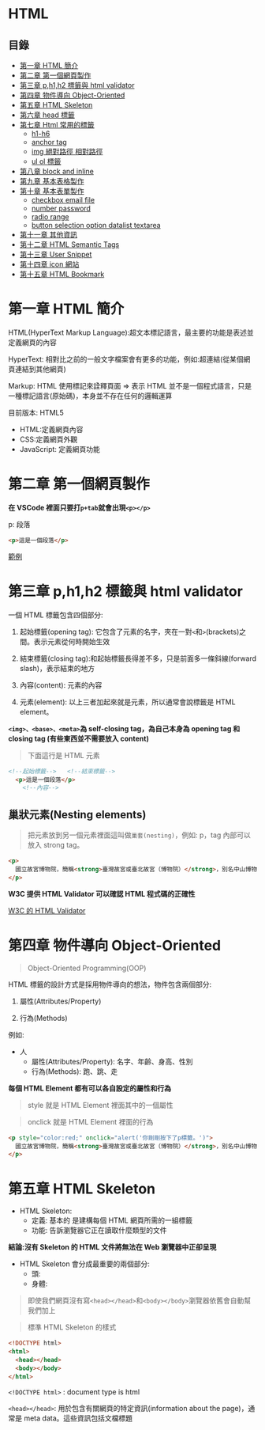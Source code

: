 # HTML

## 目錄

- [第一章 HTML 簡介](#第一章-HTML-簡介)
- [第二章 第一個網頁製作](#第二章-第一個網頁製作)
- [第三章 p,h1,h2 標籤與 html validator](#第三章-ph1h2-標籤與-html-validator)
- [第四章 物件導向 Object-Oriented](#第四章-物件導向-Object-Oriented)
- [第五章 HTML Skeleton](#第五章-HTML-Skeleton)
- [第六章 head 標籤](#第六章-head-標籤)
- [第七章 Html 常用的標籤](#第七章-Html-常用的標籤)
  - [h1-h6](#h1-h6)
  - [anchor tag](#anchor-tag)
  - [img 絕對路徑 相對路徑](#img-絕對路徑-相對路徑)
  - [ul ol 標籤](#ul-ol-標籤)
- [第八章 block and inline](#第八章-block-and-inline)
- [第九章 基本表格製作](#第九章-基本表格製作)
- [第十章 基本表單製作](#第十章-基本表單製作)
  - [checkbox email file](#checkbox-email-file)
  - [number password](#number-password)
  - [radio range](#radio-range)
  - [button selection option datalist textarea](#button-selection-option-datalist-textarea)
- [第十一章 其他資訊](#第十一章-其他資訊)
- [第十二章 HTML Semantic Tags](#第十二章-HTML-Semantic-Tags)
- [第十三章 User Snippet](#第十三章-User-Snippet)
- [第十四章 icon 網站](#第十四章-icon-網站)
- [第十五章 HTML Bookmark](#第十五章-HTML-Bookmark)

# 第一章 HTML 簡介

HTML(HyperText Markup Language):超文本標記語言，最主要的功能是表述並定義網頁的內容

HyperText: 相對比之前的一般文字檔案會有更多的功能，例如:超連結(從某個網頁連結到其他網頁)

Markup: HTML 使用標記來詮釋頁面 => 表示 HTML 並不是一個程式語言，只是一種標記語言(原始碼)，本身並不存在任何的邏輯運算

目前版本: HTML5

- HTML:定義網頁內容
- CSS:定義網頁外觀
- JavaScript: 定義網頁功能

# 第二章 第一個網頁製作

**在 VSCode 裡面只要打`p+tab`就會出現`<p></p>`**

p: 段落

```HTML
<p>這是一個段落</p>
```

[範例](前端/HTML/01.html)

# 第三章 p,h1,h2 標籤與 html validator

一個 HTML 標籤包含四個部分:

1. 起始標籤(opening tag): 它包含了元素的名字，夾在一對`<`和`>`(brackets)之間。表示元素從何時開始生效

2. 結束標籤(closing tag):和起始標籤長得差不多，只是前面多一條斜線(forward slash)，表示結束的地方

3. 內容(content): 元素的內容

4. 元素(element): 以上三者加起來就是元素，所以通常會說標籤是 HTML element。

**`<img>、<base>、<meta>`為 self-closing tag，為自己本身為 opening tag 和 closing tag (有些東西並不需要放入 content)**

> 下面這行是 HTML 元素

```HTML
<!--起始標籤-->   <!--結束標籤-->
  <p>這是一個段落</p>
    <!--內容-->
```

## 巢狀元素(Nesting elements)

> 把元素放到另一個元素裡面這叫做`巢套(nesting)`，例如: p，tag 內部可以放入 strong tag。

```html
<p>
  國立故宮博物院，簡稱<strong>臺灣故宮或臺北故宮（博物院）</strong>，別名中山博物院，為臺灣最具規模的博物館以及臺灣八景之一，也是古代中國藝術史與漢學研究機構。館舍位於臺北市士林區，一年可接待超過614萬人次的參訪旅客，曾位列2015年全球參觀人數第六多的藝術博物館。
</p>
```

**W3C 提供 HTML Validator 可以確認 HTML 程式碼的正確性**

[W3C 的 HTML Validator](https://validator.w3.org/)

# 第四章 物件導向 Object-Oriented

> Object-Oriented Programming(OOP)

HTML 標籤的設計方式是採用物件導向的想法，物件包含兩個部分:

1. 屬性(Attributes/Property)

2. 行為(Methods)

例如:

- 人
  - 屬性(Attributes/Property): 名字、年齡、身高、性別
  - 行為(Methods): 跑、跳、走

**每個 HTML Element 都有可以各自設定的屬性和行為**

> style 就是 HTML Element 裡面其中的一個屬性

> onclick 就是 HTML Element 裡面的行為

```html
<p style="color:red;" onclick="alert('你剛剛按下了p標籤。')">
  國立故宮博物院，簡稱<strong>臺灣故宮或臺北故宮（博物院）</strong>，別名中山博物院，為臺灣最具規模的博物館以及臺灣八景之一，也是古代中國藝術史與漢學研究機構。館舍位於臺北市士林區，一年可接待超過614萬人次的參訪旅客，曾位列2015年全球參觀人數第六多的藝術博物館。
</p>
```

# 第五章 HTML Skeleton

- HTML Skeleton:
  - 定義: 基本的 是建構每個 HTML 網頁所需的一組標籤
  - 功能: 告訴瀏覽器它正在讀取什麼類型的文件

**結論:沒有 Skeleton 的 HTML 文件將無法在 Web 瀏覽器中正卻呈現**

- HTML Skeleton 會分成最重要的兩個部分:
  - 頭: <head></head>
  - 身體:<body></body>

> 即使我們網頁沒有寫`<head></head>`和`<body></body>`瀏覽器依舊會自動幫我們加上

> 標準 HTML Skeleton 的樣式

```html
<!DOCTYPE html>
<html>
  <head></head>
  <body></body>
</html>
```

`<!DOCTYPE html>` : document type is html

`<head></head>`: 用於包含有關網頁的特定資訊(information about the page)，通常是 meta data。這些資訊包括文檔標題<title> tag(這是強制性的)、script 或 css 文件等內容。

`<body></body>`: 網頁使用者可看見的內容，定義文檔的正文

`lang屬性`: 可以設定網頁的語言，[html lang attribute](https://www.w3schools.com/tags/ref_language_codes.asp)

    > Chinese (Traditional) :`zh-Hant`

`<!---->`: HTML 的註解寫法
`<meta charset="UTF-8" />`: 要放在<head></head>標籤裡面的最上面；charset:character set 的意思，文字編碼使用`UTF-8`

`meta`:是用來定義這個網頁本身的資訊

` <meta name="viewport" content="width=device-width, initial-scale=1.0" />` : viewport=>視窗，內容:設備寬度，網頁初始放大程度:原始大小，不放大也不縮小

    - 用 chorme 按 F12 可以看出`initial-scale=1.0"`的效果

```html
<!DOCTYPE html>
<html>
  <head>
    <title>我第一個製作的網頁</title>
  </head>
  <body>
    <h1>國立故宮博物院</h1>
    <h2>簡介：</h2>
    <p>
      國立故宮博物院，簡稱<strong>臺灣故宮</strong>或臺北故宮（博物院），別名中山博物院，為臺灣最具規模的博物館以及臺灣八景之一，也是古代中國藝術史與漢學研究機構。館舍位於臺北市士林區，一年可接待超過614萬人次的參訪旅客，曾位列2015年全球參觀人數第六多的藝術博物館。
      國立故宮博物院是隸屬於中華民國行政院的中央二級機關，故宮院長為特任官，視同部會首長。它的前身是成立於京兆地方（今北京）紫禁城外廷的古物陳列所，1925年10月10日在紫禁城內廷另外組織了故宮博物院，後來因為抗日戰爭爆發輾轉遷移至南京市和四川省等地，古物陳列所於第二次世界大戰後裁撤併入國立中央博物院籌備處。隨後第二次國共內戰衝突導致時局再陷動盪，包括國立北平故宮博物院在內的6個機構於是在1948年11月10日決定遷往臺灣，幾經改組易名，最終由國立北平故宮博物院和國立中央博物院籌備處合併為國立故宮博物院，1965年11月12日在臺北現址復院開幕。此後，博物館致力打造成為文化創意產業加值應用的虛擬博物館，館舍也歷經多次整修擴建。
    </p>
    <h2>故宮文物：</h2>
    <p>
      國立故宮博物院典藏為數近70萬件文物與藝術作品，大部分是原先國立北平故宮博物院、國立中央博物院籌備處和國立北平圖書館等機構所藏來自紫禁城、盛京行宮、避暑山莊、頤和園、靜宜園和國子監等處皇家舊藏；另有部分是編列預算購置，接收自第二次世界大戰結束日本歸還部分文物，以及透過各界捐贈和徵集而來。藏品時間跨度涵蓋新石器時代至今長達8,000年，各類藏品分別交由器物處、書畫文獻處和南院處等3個策展部門管理，當中以長篇銘文的青銅器、古代早期的名家書畫、善本古籍和官窯瓷器等蒐藏最具影響力。展廳內是按照文物類別以編年方式系統性地陳設7,000件展品，器物類展件相隔半年至2年輪換一次，書畫和圖書文獻類展件為每3個月定期更換。
      院區： 北部院區、南部院區
      故宮三寶：故宮三寶一般是指臺北國立故宮博物院蒐藏的范寬〈谿山行旅圖〉、郭熙〈早春圖〉和李唐〈萬壑松風圖〉等三幅北宋巨碑式水墨畫。近年亦有將〈翠玉白菜〉、〈肉形石〉和〈毛公鼎〉合稱之說法。
    </p>
  </body>
</html>
```

**在 vscode 裡面，只要打`!`就可以跳出 HTML Skeleton**

```html
<!DOCTYPE html>
<!--lang屬性可以設定網頁的語言-->
<html lang="en">
  <head>
    <meta charset="UTF-8" />
    <meta name="viewport" content="width=device-width, initial-scale=1.0" />
    <title>Document</title>
  </head>
  <body>
    <h1>國立故宮博物院</h1>
    <h2>簡介：</h2>
    <p>
      國立故宮博物院，簡稱<strong>臺灣故宮</strong>或臺北故宮（博物院），別名中山博物院，為臺灣最具規模的博物館以及臺灣八景之一，也是古代中國藝術史與漢學研究機構。館舍位於臺北市士林區，一年可接待超過614萬人次的參訪旅客，曾位列2015年全球參觀人數第六多的藝術博物館。
      國立故宮博物院是隸屬於中華民國行政院的中央二級機關，故宮院長為特任官，視同部會首長。它的前身是成立於京兆地方（今北京）紫禁城外廷的古物陳列所，1925年10月10日在紫禁城內廷另外組織了故宮博物院，後來因為抗日戰爭爆發輾轉遷移至南京市和四川省等地，古物陳列所於第二次世界大戰後裁撤併入國立中央博物院籌備處。隨後第二次國共內戰衝突導致時局再陷動盪，包括國立北平故宮博物院在內的6個機構於是在1948年11月10日決定遷往臺灣，幾經改組易名，最終由國立北平故宮博物院和國立中央博物院籌備處合併為國立故宮博物院，1965年11月12日在臺北現址復院開幕。此後，博物館致力打造成為文化創意產業加值應用的虛擬博物館，館舍也歷經多次整修擴建。
    </p>
  </body>
</html>
```

# 第六章 head 標籤

[head 標籤說明](https:/htmlhead.dev)

` <meta name="description" content="這是一個簡單介紹故宮博物院的網站" />`: 加這行有助於 SEO，幫助人們更容易找到這個網站；搜尋引擎下面的文字介紹也會來自這裡的`content`
`<meta name="robots" content="index,follow" />`:讓搜尋引擎能較容易找到網頁
`<meta name="googlebot" content="index,follow" />`:讓 GOOGLE 的搜尋引擎能更容易地找到你的網頁
`<meta name="author" content="Jaon Hu" />`:可以設定網頁的作者是誰

# 第七章 Html 常用的標籤

### h1-h6

- `<h1>`到`<h6>`標籤用於定義 HTML 標題。`<h1>`是最重要的~`<h6>`是最不重要的
- HTML 裡面沒有`<h7>`標籤

**注意:每頁只使用一個`<h1>`，這應該代表整個頁面的主頁標題/主題**

**特別注意:`<h1>`~`<h6>`的標籤並不是拿來調整文字大小，文字大小應該使用 css 做修改，HTML 標籤的任務是定義整個網頁架構，因此並須正確的使用 HTML 標籤，才可以讓網頁做到 SEO(Search Engine Optimization)**

### anchor tag

- `<p>`標籤定義了一個段落。瀏覽器會自動在每個`<p>`元素之前和之後添加一行空行
- `<a>`標籤(anchor tag):用於網頁的超連結，用於在連結其他網頁或同一網頁的某些部份

  - 屬性:

  1. `href`(hypertext reference)=>`<a href=""></a>`，他用於提供 absolute linking 或 relative linking 作為其'href'的值
  2. `target`: 用來決定新頁面是否會開啟新的瀏覽器分頁
     - `_self`(預設): 顯示的地方為目前的網頁
     - `_blank`: 會開啟新的分頁顯示
     - `_blank`: 會開啟新的分頁顯示

  - 也可以用`<base>`標籤來定義所有`<a>`標籤的 target

  ```html
  <head>
    <base target="_blank" />
    <!--讓預設變target="_blank"-->
  </head>
  ```

```html
<!-- 相對連結 -->
<a href="https://www.npm.gov.tw/" target="_self">故宮網站連結</a>
<a href="https://www.npm.gov.tw/" target="_blank">故宮網站連結</a>
<!-- 相對連結 -->
<a href="./html.md">html說明文件</a>
```

### img 絕對路徑 相對路徑

- `<img>`標籤用於 HTML 頁面中嵌入圖像，`src`(source)是圖片來源，`alt`(alternative)是圖片無法顯示時使用的替代文字

- `<img>、<base>、<meta>`為 self-closing tag，為自己本身為 opening tag 和 closing tag (有些東西並不需要放入 content)

  1.絕對路徑(absolute linking/path):使用完整的 URL 當作連結對象，如果要連結不在伺服器內的資源時就要使用絕對路徑

  2.相對路徑(relative linking/path):可以連結到相對目前文件所在位置的檔案

        - `.`:代表目前HTML文件所在資料夾位置
        - `..`:代表上層資料夾位置
        - `/`:可以從根目錄向下連結

**注意:文件與檔案名稱不建議中間留空白，不然路徑很容易抓不到!!**

```html
<!-- 鄉對路徑 -->
<img
  width="600"
  height="300"
  src="./範例/故宮範例/img/故宮圖片1.jpeg"
  alt="無法顯示"
/>
<!-- 絕對路徑 -->
<img
  width="600"
  height="300"
  src="https://upload.wikimedia.org/wikipedia/commons/b/b4/NationalPalace_MuseumFrontView.jpg"
  alt="無法顯示"
/>
```

### ul ol 標籤

- `<ul>`:代表 unordered list，沒有順序性的列表
- `<ol>`:代表 ordered list，有順序性的列表
- `<li>`:`<ul>`和`<ol>`裡面的東西，有幾個東西就要放幾個`<li>`

```html
<h2>故宮院區</h2>
<ul>
  <li>北部院區</li>
  <li>南部院區</li>
</ul>
```

```html
<h2>故宮三寶</h2>
<ol>
  <li>范寬〈谿山行旅圖〉</li>
  <li>郭熙〈早春圖〉</li>
  <li>李唐〈萬壑松風圖〉</li>
</ol>
```

**[<ol>是可以設定改變排序樣式的屬性](https://developer.mozilla.org/en-US/docs/Web/HTML/Element/ol)**

```html
<h2>故宮三寶</h2>
<ol type="i">
  <li>范寬〈谿山行旅圖〉</li>
  <li>郭熙〈早春圖〉</li>
  <li>李唐〈萬壑松風圖〉</li>
</ol>
```

**[<ul>是可以設定改變排序樣式的屬性](https://developer.mozilla.org/en-US/docs/Web/HTML/Element/ul)**

- type:
  - circle
  - disc
  - square

**預設是:disc**

**注意:這些屬性都可以用 css 來設計，建議用 css 來做**

```html
<h2>故宮三寶</h2>
<ul type="disc">
  <li>范寬〈谿山行旅圖〉</li>
  <li>郭熙〈早春圖〉</li>
  <li>李唐〈萬壑松風圖〉</li>
</ul>
```

**也可以使用巢狀元素(Nesting elements)的形式**

```html
<h2>故宮三寶</h2>
<ol>
  <li>范寬〈谿山行旅圖〉</li>
  <li>郭熙〈早春圖〉</li>
  <li>李唐〈萬壑松風圖〉</li>
  <li>
    另外三寶
    <ol>
      <li>〈翠玉白菜〉</li>
      <li>〈肉形石〉</li>
      <li>〈毛公鼎〉</li>
    </ol>
  </li>
</ol>
```

```html
<h2>故宮三寶</h2>
<ol>
  <li>范寬〈谿山行旅圖〉</li>
  <li>郭熙〈早春圖〉</li>
  <li>李唐〈萬壑松風圖〉</li>
  <li>
    另外三寶
    <ul>
      <li>〈翠玉白菜〉</li>
      <li>〈肉形石〉</li>
      <li>〈毛公鼎〉</li>
    </ul>
  </li>
</ol>
```

# 第八章 block and inline

**在 HTML 中有兩種重要元素的類別:**

- block elements(區塊級元素):

  - 定義: 在頁面中組成一個可見區塊，會單獨佔據一行，前後內容都將以一個換行分隔
  - 作用: 傾向作為於頁面上的結構化元素(structural elements)

    - 段落: `<p>`
    - 列表: `<ul>`、`<ol>`
    - 導航選單(navigation menus)
    - 頁尾(footers)
    - `<body>`
    - `<div>`

  - 注意: block element 不會巢套在 inline elements 中，但有可能會巢套其他 block element 中。例如:<div>(division)，但 inline elements 可以巢套在 block element 之中。

- inline-block: 留到 css box model 再解釋

- inline elements:
  - 定義: 放在 block elements 之中的內容，這些元素只由文件內容的一小部分組成，而非由完整的段落或群組式內容組成
  - 用法呈現: 當好幾個 inline elements 放一起，會以並排的方式呈現
    - `<a>`
    - `<span>`

# 第九章 基本表格製作

**製作表格必須使用以下這幾種標籤:**

- `<table>` : 定義了整個表格
- `<tr>`(table row) : 用於建構每一行
- `<th>`(table head) : 定義 HTML 表格中的標題單元格
- `<td>`(table data): 定義實際數據

**注意:`<td>`和`<th>`並不會重複使用**

**製作表格常用屬性:**

- `colspan`: 定義表格單元格應跨越的列數
- `rowspan`: 定義表格單元格應跨越的行數

```html
<table>
  <tr>
    <th colspan="3">國立故宮博物院</th>
  </tr>
  <tr>
    <th>所屬部門</th>
    <th>員額</th>
    <th>授權法源</th>
  </tr>

  <tr>
    <td>行政院</td>
    <td>502人(2020年)</td>
    <td><<行政院組織法>> <<國立故宮博物院組織法>></td>
  </tr>
</table>
```

**選擇性使用的標籤:(語意上的標籤對外觀沒有任何影響)**

- `<thead>`: 定義表格的表頭部分，通常包含標題列（header row），用於描述表格的每一列的含義。

```html
<table>
  <thead>
    <tr>
      <th>Name</th>
      <th>Age</th>
      <th>City</th>
    </tr>
  </thead>
</table>
```

- `<tbody>`: 定義表格的主要內容部分（body），通常用於存放多行數據

```html
<table>
  <thead>
    <tr>
      <th>Name</th>
      <th>Age</th>
      <th>City</th>
    </tr>
  </thead>
  <tbody>
    <tr>
      <td>John</td>
      <td>25</td>
      <td>New York</td>
    </tr>
    <tr>
      <td>Jane</td>
      <td>30</td>
      <td>San Francisco</td>
    </tr>
  </tbody>
</table>
```

- `<tfoot>`:定義表格的表尾部分，通常用於顯示總結或附加資訊。

```html
<table>
  <thead>
    <tr>
      <th>Name</th>
      <th>Age</th>
      <th>City</th>
    </tr>
  </thead>
  <tbody>
    <tr>
      <td>John</td>
      <td>25</td>
      <td>New York</td>
    </tr>
    <tr>
      <td>Jane</td>
      <td>30</td>
      <td>San Francisco</td>
    </tr>
  </tbody>
  <tfoot>
    <tr>
      <td colspan="3">Total: 2 entries</td>
    </tr>
  </tfoot>
</table>
```

# 第十章 基本表單製作

**表單目的和作用: 前端 HTML 表單內的資料會被傳到後端伺服器，而伺服器會把收到的資料存放到資料庫，再回傳一個回應給客戶端**

**`<From>`標籤的屬性:**

- action: 定義了在 HTML 文檔中提交表單時將表單數據發送到何處
- method: 告訴瀏覽器如何將表單數據發送到伺服器(沒有做預設的值會是 GET)
  - GET:
    - 方法:from data 會被附加到 action 指定的 URL，並且用`?`分隔數據。
    - 用途: 通常用來向伺服器發送非隱密資料，或向伺服器請求資料
  - POST:
    - 方法: 會把資料隱藏起來，不會出現在 URL 裡面，必須在 DevTools 才能看見資料
    - 用途: 通常用來向伺服器寄出隱密資料(例如密碼)，或用來向伺服器送出需要被儲存或處理的資料

**注意:在`<from>`標籤內的所有內容，有設定 name 屬性的資料才會被送到後端伺服器**

> 可從網址查看

**常見`<input>`標籤屬性:**

- type:
  - text
  - checkbox
  - email
  - file
  - number
  - password
  - radio
  - range
- checked
- max
- min
- maxlength
- minlength
- placeholder
- required
- value

**<button>標籤若放在<from>標籤內，則預設的 type 是 submit**

**跟<input>常用的搭配為<label>，<label>有一個屬性叫`for`，若這屬性和<input>裡的`id`屬性名稱相同的話，就可以再點 label 時<input>同時被聚焦**

```html
<label for="name">name</label> <input id="name" type="text" name="name" />
```

[input 說明文件](https://developer.mozilla.org/en-US/docs/Web/HTML/Element/input)

### checkbox email file

1. checkbox:

- checkbox 的 label 標籤大多會放在 input 的後面，label 的 for 和 id 名稱要一樣,這樣在點 label 的文字時才會憶起跟著打勾
- 要記得在 input 標籤裡面增加 name 的屬性，submit 才會把資料給後端
- 如果沒有特別設定 input 裡面的 value 屬性的話，打勾預設為 on，沒有打勾就不會送東西給後端
- input 裡面直接加屬性 checked 預設就會是打勾的
- type 為 text，value 是使用者所決定，但 checkbox 的 value 是由前端工程師所決定

```html
<input
  type="checkbox"
  id="newspaper"
  name="newspaper"
  value="subscribe"
  checked
/>
<label for="newspaper">order newspaper?</label>
```

**小題外話: 行為經濟學:有關器官捐贈問題，可以預設打勾，不要再把勾勾拿掉**

2. email:

- email 外表跟 type 設定 text 沒什麼不同，差別只差在他會檢查格式是否符合 email，若不符合是不會讓使用者提交表單，他會跑一個警告告訴使用者請填入 email 格式

- input 有個屬性叫 required，意思是強制讓使用者輸入這格欄位，若沒填入欄位是不可以提交表單

```html
<input
 <label for="email">email</label>
<input type="email" name="email" id="email" required />
```

3. file:

- 可以讓使用者上傳文件到後端

```html
<input type="file">請上傳檔案</input>
```

### number password

4. number:

- 只能輸入數字，並且有上下箭頭可以選

- 如果想讓使用者預設有值，可以在後面加上 value 這個屬性，並且賦予它值

- 年齡有特別的屬性: min(最小值)和 max(最大值)

- step 屬性:

  - 可以設定按上下一次跳多少數字間隔，但只有整數，如果不寫預設值為 1
  - 若 step 設定為整數就只能填整數，若設定為小數點可以填包含小數點的值

```html
<label for="age">age:</label>
<input
  type="number"
  name="age"
  id="age"
  min="0"
  max="125"
  step="2"
  step="0.1"
/>
```

5. password:

- 輸入的東西會成為 `*` ，不會直接被看到
- minlength: 限制最短長度
- maxlength: 限制最長長度
- placeholder: 在沒有填值的情況下預設會出現的東西

```html
<label for="password">password</label>
<input type="password" id="password" name="password" minlength="6" />

<input type="checkbox" id="showPassword" />
<label for="showPassword">show password</label>

<script>
  let showPassword = document.queryselector("#showPassword");
  let password = document.queryselector("#password");
  showPassword.addElementListener("click", () => {
    if (password.type === "text") {
      password.type = "password";
    } else {
      password.type = "text";
    }
  });
</script>
```

**min 和 max 是給數字使用 minlength 和 maxlength 是給輸入文字(text、password)使用**

### radio range

6. range

- 設定屬性 type 為 range 和 type 為 number 其實是一樣的，只不過一個是輸入，一個是用拖拉決定值
- 可以在 input 的前後面加數字，可以設定範圍

```html
<label for="height">height:</label> 0<input
  type="range"
  name="height"
  id="height"
  min="0"
  max="250"
  step="50"
/>250
```

7. radio

- 與 checkbox 不一樣的點在於 在一個選項集合裡面 checkbox 可以多選，但 radio 是單選
- 由 name 來控制是否是一個 set，屬性 name 名稱一樣代表是一組 set
- checked 一樣可以預設勾選的選項
- 若要強制填寫要在相同 name 的 其中一個 input tag 裡面加上 required

```html
<input type="radio" id="male" value="male" name="gender" />
<label for="male">male</label>
<input type="radio" id="female" value="female" name="gender" required />
<label for="female">female</label>
<input type="radio" id="other" value="other" name="gender" />
<label for="other">other</label>
```

# button selection option datalist textarea

**其他的標籤:**

1. button:

- 如果放在 form 標籤裡面，預設的值會是 submit
- 有三種不同的 type
  - submit: 如果放在表單裡面，點擊時就會把表單的資料給交出去給後端
  - reset: 所有的值都會被重新設定
  - button: 預設的 type，前提是不要放在 form 裡面

2. selection: 下拉是選單，裡面會包含 option tag

3. option: 為下拉式選單的選項，value 屬性為會送給後端的值，content 內容則是顯示給使用者的文字

- 若要清除預設，可以加一個空白的 option，為了避免傳空白的值記得在 select 標籤裡面新增 required 屬性

```html
<label for="gender">gender</label>
<select name="gender" id="gender" required>
  <option></option>
  <option value="male">male</option>
  <option value="female">female</option>
  <option value="other">other</option>
</select>
```

4. datalist

- 可以幫 input tag 完成自動填入的功能

- 方法: input tag 的屬性 list 值要填上跟 datalist tag id 一樣的名稱，這樣在 input 輸入有相似的字，就會自動跑出選項

- datalist 裡的選項也是使用 option 去包裹，用法和 select 裡的 option 一樣

```html
<label for="area">City</label>
<input list="area_list" type="text" id="area" name="area" />
<datalist id="area_list">
  <option value="Taipei">Taipei City</option>
  <option value="New Taipei">New Taipei City</option>
  <option value="Taoyuan">Taoyuan City</option>
  <option value="Taichung">Taichung City</option>
  <option value="Tainan">Tainan City</option>
  <option value="Kaohsiung">Kaohsiung City</option>
</datalist>
```

5. textarea

- 可以讓使用者自動拖拉設定大小的輸入框
- 有兩個屬性可以設定大小
  1. cols: 行的數量
  2. rows: 列的數量

```html
<label for="suggestion"></label>
<textarea
  name="suggestion"
  cols="30"
  rows="10"
  id="suggestion"
  placeholder="Write some suggestion"
></textarea>
```

# 第十一章 其他資訊

1. HTML 中的註解以`<!--`開頭並以`-->`結尾

- 功用:
  - 過一個月或一年以後回來看自己的程式碼看得懂
  - 跟別人一起工作的時候，讓別人看得懂

2. `<br>` 標籤: 插入一個換行符號。

- 使用時機: 想換行但不想要開始一個新`<p>` 標籤的時候，例如:寫詩或寫住址

```html
<p>
  Shall I compare thee to a summer’s day?<br />
  Thou art more lovely and more temperate:<br />
  Rough winds do shake the darling buds of May,<br />
  And summer’s lease hath all too short a date:<br />
  Sometime too hot the eye of heaven shines,<br />
  And often is his gold complexion dimm’d; <br />
  And every fair from fair sometime declines, <br />
  By chance, or nature’s changing course untrimm’d; <br />
  But thy eternal summer shall not fade, <br />
  Nor lose possession of that fair thou ow’st, <br />
  Nor shall death brag thou wander’st in his shade, <br />
  When in eternal lines to time thou grow’st: <br />
  So long as men can breathe, or eyes can see, <br />
  So long lives this, and this gives life to thee.<br />
</p>
```

3. `<hr>`(horizontal rule) 標籤: 水平規則，段落之間的主題中斷

- 例如: 故事中場景變化，或章節內的主題轉移

4. HTML entity: 可以使用與號(&)開頭並以分號(;)結尾
   [HTML entity](https://www.htmlsymbols.xyz/)

5. index.html 是伺服器在目錄中查找的默認文件，打 domain name 連過來就會先找 index.html

6. self-closing tag 和所有其他標籤之間的重要區別是自閉合標籤，代表 void element。img 和 br 等 void element 不能包含任何 content。所有其他標籤可能(但不是必須)包含 content。

7. Favicon 是 favorites icon 的縮寫，瀏覽器可以將 favicon 顯示於瀏覽器的網址列中，也可置於書籤列表的網站名前，通常來說 icon 的名稱會設定為 favicon.ico

```html
<link rel="icon" href="./故宮範例/img/favicon.ico" />
```

# 第十二章 HTML Semantic Tags

> Sematics(語意)是指一段 code 的含意，例如"這個 HTML 元素有什麼目的或作用"，而不是"它看起來像什麼?"
> 傳統上來說，我們會在網頁大量使用`<div>`來表示不同的區塊，但`<div>`本身不代表任何含意。從 HTML5 開始新增了`<article>`,`<aside>`,`<details>`,`<figcaption>`,`<figure>`,`<footer>`,`<header>`,`<main>`,`<mark>`,`<nav>`,`<section>`,`<summary>`,`<time>`這些 semantic tags。
> Semantic elements = elements with a meaning

> 正確的使用這些 semantic tags 可以告訴網頁瀏覽器與開發者每個標籤的作用與功能。

**這些東西跟`<div>`並沒有實質性的差別，只是讓寫程式的人更加知道這是什麼東西**

- `<nav>`:製作導覽列
- `<main>`:網站主要內容
- `<header>`:網站標題
- `<footer>`: 頁尾

```html
<header>
  <nav></nav>
</header>
<main></main>
<footer></footer>
```

[其餘東西請參考 w3s](https://www.w3schools.com/html/html5_semantic_elements.asp)

# 第十三章 User Snippet

> 文字編輯器，包含 vscode,atom,sunlime text 等等都有提供 user snippet 的功能。User snippet 是指，每個程式語言都可以設定使用者可客製化的程式碼片段。程式碼片段可被重複使用，使程式開發效率可以提升。

> 每個 user snippet 可以設定名稱、程式碼主體、描述以及 trigger。

    - Trigger: 我們需要打什麼才能觸發 snippet 選項。名稱與描述則是可以隨意填寫。
    - 例如: `!`: 出現 HTML Skeleton

> [snippet generator](https://snippet-generator.app/?description=&tabtrigger=&snippet=&mode=vscode)

    - Description: 對 snippet 的描述
    - trigger: 輸入什麼來引發
    - snippet: 輸入引發的正文

> 範例(製作自己的 snippet):

![snippet](../../img/html/snippet.png)
![snippet](../../img/html/02.png)
![snippet](../../img/html/03.png)
![snippet](../../img/html/04.png)

# 第十四章 免費 icon 網站

- [Font Awesome](https://fontawesome.com/) （需註冊下載）

  - 提供 SVG 與 Web 字體格式的圖示
  - 適用於 HTML、CSS 和 JavaScript
  - 內建於許多前端框架，例如 Bootstrap

- [Google Material Icons](https://fonts.google.com/icons)

  - Google Material Design 的官方圖示庫
  - 適用於 Android、Web 和 iOS
  - 提供 SVG、PNG 和 Web 字體

- [Heroicons](https://heroicons.com/)

  - Tailwind CSS 官方提供的免費圖示
  - 適合搭配 Vue.js、React、Tailwind

- [Remix Icon](https://remixicon.com/)

  - 免費且精緻的 2D 圖示庫
  - 提供 SVG 和 Web 字體格式
  - 適用於網頁與移動端設計

- [Bootstrap Icons](https://icons.getbootstrap.com/)

  - Bootstrap 官方圖示庫
  - 適合 Bootstrap 開發的專案

- [Feather Icons](https://feathericons.com/)

  - 極簡風格的 SVG 圖示庫
  - 適合搭配 Vue.js、React 等前端框架

- [Flaticon](https://www.flaticon.com/)（部分免費）

  - 提供大量 PNG、SVG 圖示
  - 部分圖示需標註來源

- [Iconfinder](https://www.iconfinder.com/)（部分免費）

  - 提供多種風格的圖示
  - 部分資源可免費使用，但需標註出處

- [Icons8](https://icons8.com/)（部分免費）

  - 提供 PNG、SVG、WebP、Base64 圖示
  - 需註冊才能下載部分免費圖示

- [The Noun Project](https://thenounproject.com/icons/)（部分免費）

  - 提供創意性強的圖示，適合 UI/UX 設計

- [undraw](https://undraw.co/illustrations)

  - 主要提供的是插畫（Illustrations），但它的風格簡潔、可調整顏色，對 UI/UX 設計非常友好，所以如果你是要找大尺寸、向量化的圖像來搭配網站或應用程式，Undraw 會是很好的選擇。

# 第十五章 HTML Bookmark

**目錄功能，點擊此文字後會自動跳轉到那部分**

- 舉例

  - [wikipedia](https://www.wikipedia.org/)

- 範例:

```html
<h2>Table of contents</h2>
<div class="book-mark">
  <a href="#first-paragrap">First paragraph</a>
  <a href="#second-paragrap">Second paragraph</a>
  <a href="#third-paragrap">Third paragraph</a>
  <a href="#fourth-paragrap">Fourth paragraph</a>
  <a href="#fifth-paragrap">Fifth paragraph</a>
</div>

<h1 id="first-paragrap">First paragraph</h1>
<p>
  Lorem ipsum dolor, sit amet consectetur adipisicing elit. Impedit eos nisi ea,
  vero mollitia perferendis iste pariatur, magnam rem, delectus vitae itaque
  minus quod non nesciunt molestias? Maxime sint, blanditiis adipisci incidunt
  nam dicta ullam officia eius consequatur consequuntur, inventore ab ad quaerat
  alias saepe corrupti ratione suscipit harum quam tenetur facere odio? Sapiente
  aliquam maiores, perspiciatis excepturi repellat nulla nesciunt in est ad
  recusandae maxime, voluptas sequi inventore, explicabo rem asperiores culpa
  aliquid quae! Nobis labore sequi rem velit accusamus magni. Molestias
  inventore libero maiores voluptatem autem fugit et amet fugiat non.
  Repellendus architecto voluptatum sunt commodi, velit enim distinctio
  asperiores optio, quam quae error ipsa porro nulla dolor est veniam excepturi
  quos modi, vitae consectetur doloremque dicta blanditiis ullam. Dolor nisi
  perspiciatis perferendis ad repellendus sequi illo rem totam quo suscipit,
  illum ratione officia, natus consectetur alias error iure dolorem qui
  cupiditate quasi! Minus at eius, exercitationem rerum nihil vero recusandae
  perspiciatis esse dolorem omnis doloremque! Laborum architecto vitae non magni
  impedit laudantium laboriosam quod, doloribus blanditiis suscipit natus quia
  ea consequatur facere explicabo qui in sequi? Placeat consequuntur aspernatur
  laborum unde accusamus praesentium, quisquam quam. Illo magni assumenda
  officiis voluptatum voluptate, provident iste fugit aperiam voluptates
  expedita.
</p>
<h1 id="second-paragrap">Second paragraph</h1>
<p>
  Lorem ipsum dolor, sit amet consectetur adipisicing elit. Impedit eos nisi ea,
  vero mollitia perferendis iste pariatur, magnam rem, delectus vitae itaque
  minus quod non nesciunt molestias? Maxime sint, blanditiis adipisci incidunt
  nam dicta ullam officia eius consequatur consequuntur, inventore ab ad quaerat
  alias saepe corrupti ratione suscipit harum quam tenetur facere odio? Sapiente
  aliquam maiores, perspiciatis excepturi repellat nulla nesciunt in est ad
  recusandae maxime, voluptas sequi inventore, explicabo rem asperiores culpa
  aliquid quae! Nobis labore sequi rem velit accusamus magni. Molestias
  inventore libero maiores voluptatem autem fugit et amet fugiat non.
  Repellendus architecto voluptatum sunt commodi, velit enim distinctio
  asperiores optio, quam quae error ipsa porro nulla dolor est veniam excepturi
  quos modi, vitae consectetur doloremque dicta blanditiis ullam. Dolor nisi
  perspiciatis perferendis ad repellendus sequi illo rem totam quo suscipit,
  illum ratione officia, natus consectetur alias error iure dolorem qui
  cupiditate quasi! Minus at eius, exercitationem rerum nihil vero recusandae
  perspiciatis esse dolorem omnis doloremque! Laborum architecto vitae non magni
  impedit laudantium laboriosam quod, doloribus blanditiis suscipit natus quia
  ea consequatur facere explicabo qui in sequi? Placeat consequuntur aspernatur
  laborum unde accusamus praesentium, quisquam quam. Illo magni assumenda
  officiis voluptatum voluptate, provident iste fugit aperiam voluptates
  expedita.
</p>
<h1 id="third-paragrap">Third paragraph</h1>
<p>
  Lorem ipsum dolor, sit amet consectetur adipisicing elit. Impedit eos nisi ea,
  vero mollitia perferendis iste pariatur, magnam rem, delectus vitae itaque
  minus quod non nesciunt molestias? Maxime sint, blanditiis adipisci incidunt
  nam dicta ullam officia eius consequatur consequuntur, inventore ab ad quaerat
  alias saepe corrupti ratione suscipit harum quam tenetur facere odio? Sapiente
  aliquam maiores, perspiciatis excepturi repellat nulla nesciunt in est ad
  recusandae maxime, voluptas sequi inventore, explicabo rem asperiores culpa
  aliquid quae! Nobis labore sequi rem velit accusamus magni. Molestias
  inventore libero maiores voluptatem autem fugit et amet fugiat non.
  Repellendus architecto voluptatum sunt commodi, velit enim distinctio
  asperiores optio, quam quae error ipsa porro nulla dolor est veniam excepturi
  quos modi, vitae consectetur doloremque dicta blanditiis ullam. Dolor nisi
  perspiciatis perferendis ad repellendus sequi illo rem totam quo suscipit,
  illum ratione officia, natus consectetur alias error iure dolorem qui
  cupiditate quasi! Minus at eius, exercitationem rerum nihil vero recusandae
  perspiciatis esse dolorem omnis doloremque! Laborum architecto vitae non magni
  impedit laudantium laboriosam quod, doloribus blanditiis suscipit natus quia
  ea consequatur facere explicabo qui in sequi? Placeat consequuntur aspernatur
  laborum unde accusamus praesentium, quisquam quam. Illo magni assumenda
  officiis voluptatum voluptate, provident iste fugit aperiam voluptates
  expedita.
</p>
<h1 id="fourth-paragrap">Fourth paragraph</h1>
<p>
  Lorem ipsum dolor, sit amet consectetur adipisicing elit. Impedit eos nisi ea,
  vero mollitia perferendis iste pariatur, magnam rem, delectus vitae itaque
  minus quod non nesciunt molestias? Maxime sint, blanditiis adipisci incidunt
  nam dicta ullam officia eius consequatur consequuntur, inventore ab ad quaerat
  alias saepe corrupti ratione suscipit harum quam tenetur facere odio? Sapiente
  aliquam maiores, perspiciatis excepturi repellat nulla nesciunt in est ad
  recusandae maxime, voluptas sequi inventore, explicabo rem asperiores culpa
  aliquid quae! Nobis labore sequi rem velit accusamus magni. Molestias
  inventore libero maiores voluptatem autem fugit et amet fugiat non.
  Repellendus architecto voluptatum sunt commodi, velit enim distinctio
  asperiores optio, quam quae error ipsa porro nulla dolor est veniam excepturi
  quos modi, vitae consectetur doloremque dicta blanditiis ullam. Dolor nisi
  perspiciatis perferendis ad repellendus sequi illo rem totam quo suscipit,
  illum ratione officia, natus consectetur alias error iure dolorem qui
  cupiditate quasi! Minus at eius, exercitationem rerum nihil vero recusandae
  perspiciatis esse dolorem omnis doloremque! Laborum architecto vitae non magni
  impedit laudantium laboriosam quod, doloribus blanditiis suscipit natus quia
  ea consequatur facere explicabo qui in sequi? Placeat consequuntur aspernatur
  laborum unde accusamus praesentium, quisquam quam. Illo magni assumenda
  officiis voluptatum voluptate, provident iste fugit aperiam voluptates
  expedita.
</p>
<h1 id="fifth-paragrap">Fifth paragraph</h1>
<p>
  Lorem ipsum dolor, sit amet consectetur adipisicing elit. Impedit eos nisi ea,
  vero mollitia perferendis iste pariatur, magnam rem, delectus vitae itaque
  minus quod non nesciunt molestias? Maxime sint, blanditiis adipisci incidunt
  nam dicta ullam officia eius consequatur consequuntur, inventore ab ad quaerat
  alias saepe corrupti ratione suscipit harum quam tenetur facere odio? Sapiente
  aliquam maiores, perspiciatis excepturi repellat nulla nesciunt in est ad
  recusandae maxime, voluptas sequi inventore, explicabo rem asperiores culpa
  aliquid quae! Nobis labore sequi rem velit accusamus magni. Molestias
  inventore libero maiores voluptatem autem fugit et amet fugiat non.
  Repellendus architecto voluptatum sunt commodi, velit enim distinctio
  asperiores optio, quam quae error ipsa porro nulla dolor est veniam excepturi
  quos modi, vitae consectetur doloremque dicta blanditiis ullam. Dolor nisi
  perspiciatis perferendis ad repellendus sequi illo rem totam quo suscipit,
  illum ratione officia, natus consectetur alias error iure dolorem qui
  cupiditate quasi! Minus at eius, exercitationem rerum nihil vero recusandae
  perspiciatis esse dolorem omnis doloremque! Laborum architecto vitae non magni
  impedit laudantium laboriosam quod, doloribus blanditiis suscipit natus quia
  ea consequatur facere explicabo qui in sequi? Placeat consequuntur aspernatur
  laborum unde accusamus praesentium, quisquam quam. Illo magni assumenda
  officiis voluptatum voluptate, provident iste fugit aperiam voluptates
  expedita.
</p>
```

- 可讓目錄跳轉更加滑順

```css
html {
  scroll-behavior: smooth;
}
```

[完整範例](https://codepen.io/JoanHu/pen/XJWdBpq)
